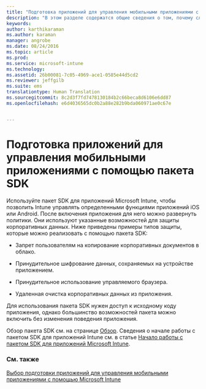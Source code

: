 ```yaml
---
title: "Подготовка приложений для управления мобильными приложениями с помощью пакета SDK | Microsoft Intune"
description: "В этом разделе содержатся общие сведения о том, почему следует использовать пакет SDK для приложений Intune."
keywords: 
author: karthikaraman
ms.author: karaman
manager: angrobe
ms.date: 08/24/2016
ms.topic: article
ms.prod: 
ms.service: microsoft-intune
ms.technology: 
ms.assetid: 26b00081-7c05-4969-ace1-0585e44d5cd2
ms.reviewer: jeffgilb
ms.suite: ems
translationtype: Human Translation
ms.sourcegitcommit: 8c2d3f7fd7478130184b2c66beca8d6106e6dd87
ms.openlocfilehash: e6d4036565dc0b2a88e282b9bda060971ae0c67e


---
```


# <a name="use-the-sdk-to-enable-apps-for-mobile-application-management"></a>Подготовка приложений для управления мобильными приложениями с помощью пакета SDK
Используйте пакет SDK для приложений Microsoft Intune, чтобы позволить Intune управлять определенными функциями приложений iOS или Android. После включения приложения для него можно развернуть политики. Они используют указанные возможностей для защиты корпоративных данных. Ниже приведены примеры типов защиты, которые можно реализовать с помощью пакета SDK:

-   Запрет пользователям на копирование корпоративных документов в облако.

-   Принудительное шифрование данных, сохраняемых на устройстве приложением.

-   Принудительное использование управляемого браузера.

-   Удаленная очистка корпоративных данных из приложения.

Для использования пакета SDK нужен доступ к исходному коду приложения, однако большинство возможностей пакета можно включить без изменения поведения приложения.

Обзор пакета SDK см. на странице [Обзор](/intune/develop/intune-app-sdk). Сведения о начале работы с пакетом SDK для приложений Intune см. в статье [Начало работы с пакетом SDK для приложений Microsoft Intune](/intune/develop/intune-app-sdk-get-started).

### <a name="see-also"></a>См. также
[Выбор подготовки приложений для управления мобильными приложениями с помощью Microsoft Intune](decide-how-to-prepare-apps-for-mobile-application-management-with-microsoft-intune.md)



<!--HONumber=Nov16_HO3-->


